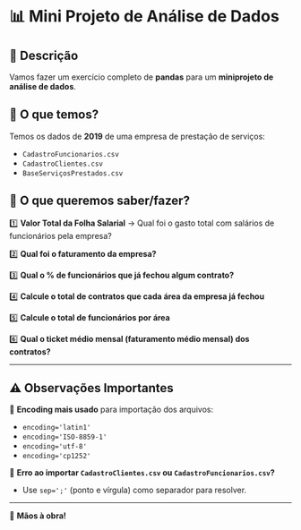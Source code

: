 
# 📊 Mini Projeto de Análise de Dados

## 📌 Descrição

Vamos fazer um exercício completo de **pandas** para um **miniprojeto de análise de dados**.

## 📂 O que temos?

Temos os dados de **2019** de uma empresa de prestação de serviços:

- `CadastroFuncionarios.csv`
- `CadastroClientes.csv`
- `BaseServiçosPrestados.csv`

## 🎯 O que queremos saber/fazer?

1️⃣ **Valor Total da Folha Salarial** → Qual foi o gasto total com salários de funcionários pela empresa?  

2️⃣ **Qual foi o faturamento da empresa?**  

3️⃣ **Qual o % de funcionários que já fechou algum contrato?**  

4️⃣ **Calcule o total de contratos que cada área da empresa já fechou**  

5️⃣ **Calcule o total de funcionários por área**  

6️⃣ **Qual o ticket médio mensal (faturamento médio mensal) dos contratos?**  

---

## ⚠️ Observações Importantes

📌 **Encoding mais usado** para importação dos arquivos:
- `encoding='latin1'`
- `encoding='ISO-8859-1'`
- `encoding='utf-8'`
- `encoding='cp1252'`

📌 **Erro ao importar `CadastroClientes.csv` ou `CadastroFuncionarios.csv`?**
- Use `sep=';'` (ponto e vírgula) como separador para resolver.  

---

🚀 **Mãos à obra!**

